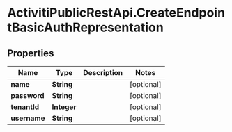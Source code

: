 # ActivitiPublicRestApi.CreateEndpointBasicAuthRepresentation

## Properties
Name | Type | Description | Notes
------------ | ------------- | ------------- | -------------
**name** | **String** |  | [optional] 
**password** | **String** |  | [optional] 
**tenantId** | **Integer** |  | [optional] 
**username** | **String** |  | [optional] 


